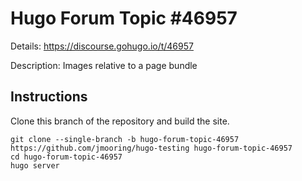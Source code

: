 # Hugo Forum Topic #46957

Details: <https://discourse.gohugo.io/t/46957>

Description: Images relative to a page bundle

## Instructions

Clone this branch of the repository and build the site.

```text
git clone --single-branch -b hugo-forum-topic-46957 https://github.com/jmooring/hugo-testing hugo-forum-topic-46957
cd hugo-forum-topic-46957
hugo server
```
